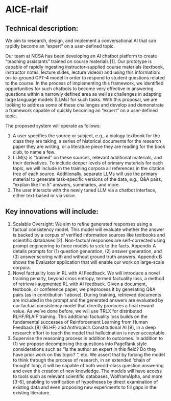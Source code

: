 # AICE-rlaif

## Technical description:

We aim to research, design, and implement a conversational AI that can rapidly become an “expert” on a user-defined topic.

Our team at NCSA has been developing an AI chatbot platform to create “teaching assistants” trained on course materials [1]. Our prototype is capable of rapidly ingesting instructor-supplied course materials (textbook, instructor notes, lecture slides, lecture videos) and using this information: on-to-ground GPT-4 model in order to respond to student questions related to the course. In the process of implementing this framework, we identified opportunities for such chatbots to become very effective in answering questions within a narrowly defined area as well as challenges in adapting large language models (LLMs) for such tasks. With this proposal, we are looking to address some of these challenges and develop and demonstrate a framework capable of quickly becoming an “expert” on a user-defined topic. 

The proposed system will operate as follows:

1. A user specifies the source or subject, e.g., a biology textbook for the class they are taking, a series of historical documents for the research paper they are writing, or a literature piece they are reading for the book club, to name a few.
2. LLM(s) is “trained” on these sources, relevant additional materials, and their derivatives. To include deeper levels of primary materials for each topic, we will include in the training corpora all references in the citation tree of each source. Additionally, separate LLMs will use the primary material to generate task-specific versions of the data, e.g., Q&A pairs, “explain like I’m 5” answers, summaries, and more.
3. The user interacts with the newly tuned LLM via a chatbot interface, either text-based or via voice.

## Key innovations will include:

1. Scalable Oversight: We aim to refine generated responses using a factual consistency model. This model will evaluate whether the answer is backed by a corpus of verified information sources like textbooks and scientific databases [2]. Non-factual responses are self-corrected using prompt engineering to force models to s:ck to the facts.
  Appendix A details prompts for (1) question generation, (2) answer generation, and (3) answer scoring with and without ground truth answers. Appendix B shows the Evaluator application that will enable our work on large-scale corpora.
2. Novel factuality loss in RL with AI Feedback. We will introduce a novel training penalty, beyond cross entropy, termed factuality loss, a method of retrieval-augmented RL with AI feedback. Given a document, textbook, or conference paper, we preprocess it by generating Q&A pairs (as in contribution 1 above). During training, retrieved documents are included in the prompt and the generated answers are evaluated by our factual consistency model that directly produces a final reward value. As we’ve done before, we will use TRLX for distributed RLHF/RLAIF training.
This additional factuality loss builds on the fundamental successes of Reinforcement Learning from Human Feedback [8] (RLHF) and Anthropic’s Constitutional AI [9], in a deep research effort to teach the model that hallucination is never acceptable.
3. Supervise the reasoning process in addition to outcomes. In addition to (1) we propose decomposing the questions into PageRank style considerations such as “Is the author an expert in this field? Do they have prior work on this topic? “, etc. We assert that by forcing the model to think through the process of research, in an extended ‘chain of thought’ loop, it will be capable of both world-class question answering and even the creation of new knowledge. The models will have access to tools such as relevant scientific databases, WolframAlpha, and more [3-6], enabling to verification of hypotheses by direct examination of existing data and even proposing new experiments to fill gaps in the existing literature.
